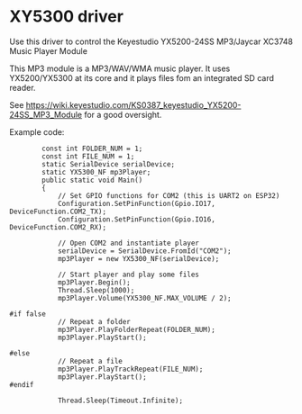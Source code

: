 # XY5300 driver

Use this driver to control the Keyestudio YX5200-24SS MP3/Jaycar XC3748 Music Player Module

This MP3 module is a MP3/WAV/WMA music player. It uses YX5200/YX5300 at its core and it plays files fom an integrated SD card reader.

See https://wiki.keyestudio.com/KS0387_keyestudio_YX5200-24SS_MP3_Module for a good oversight.

Example code:<br/>
```
		const int FOLDER_NUM = 1;
        const int FILE_NUM = 1;
        static SerialDevice serialDevice;
        static YX5300_NF mp3Player;
        public static void Main()
        {
            // Set GPIO functions for COM2 (this is UART2 on ESP32)
            Configuration.SetPinFunction(Gpio.IO17, DeviceFunction.COM2_TX);
            Configuration.SetPinFunction(Gpio.IO16, DeviceFunction.COM2_RX);

            // Open COM2 and instantiate player
            serialDevice = SerialDevice.FromId("COM2");
            mp3Player = new YX5300_NF(serialDevice);

            // Start player and play some files
            mp3Player.Begin();
            Thread.Sleep(1000);
            mp3Player.Volume(YX5300_NF.MAX_VOLUME / 2);

#if false
            // Repeat a folder
            mp3Player.PlayFolderRepeat(FOLDER_NUM);
            mp3Player.PlayStart();

#else
            // Repeat a file
            mp3Player.PlayTrackRepeat(FILE_NUM);
            mp3Player.PlayStart();
#endif

            Thread.Sleep(Timeout.Infinite);
```